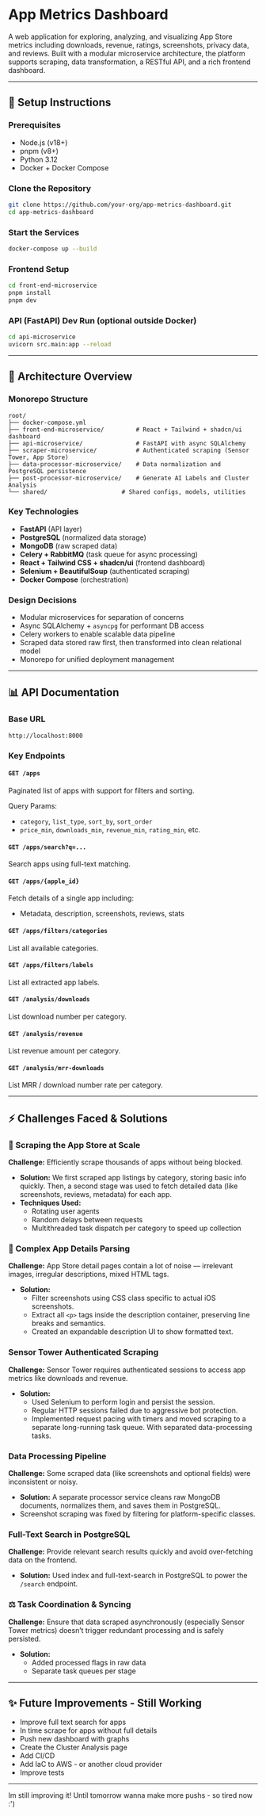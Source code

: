 # App Metrics Dashboard

A web application for exploring, analyzing, and visualizing App Store metrics including downloads, revenue, ratings, screenshots, privacy data, and reviews. Built with a modular microservice architecture, the platform supports scraping, data transformation, a RESTful API, and a rich frontend dashboard.

---

## 🚀 Setup Instructions

### Prerequisites

- Node.js (v18+)
- pnpm (v8+)
- Python 3.12
- Docker + Docker Compose

### Clone the Repository

```bash
git clone https://github.com/your-org/app-metrics-dashboard.git
cd app-metrics-dashboard
```

### Start the Services

```bash
docker-compose up --build
```

### Frontend Setup

```bash
cd front-end-microservice
pnpm install
pnpm dev
```

### API (FastAPI) Dev Run (optional outside Docker)

```bash
cd api-microservice
uvicorn src.main:app --reload
```

---

## 🧰 Architecture Overview

### Monorepo Structure

```
root/
├── docker-compose.yml
├── front-end-microservice/         # React + Tailwind + shadcn/ui dashboard
├── api-microservice/               # FastAPI with async SQLAlchemy
├── scraper-microservice/           # Authenticated scraping (Sensor Tower, App Store)
├── data-processor-microservice/    # Data normalization and PostgreSQL persistence
├── post-processor-microservice/    # Generate AI Labels and Cluster Analysis
└── shared/                     # Shared configs, models, utilities
```

### Key Technologies

- **FastAPI** (API layer)
- **PostgreSQL** (normalized data storage)
- **MongoDB** (raw scraped data)
- **Celery + RabbitMQ** (task queue for async processing)
- **React + Tailwind CSS + shadcn/ui** (frontend dashboard)
- **Selenium + BeautifulSoup** (authenticated scraping)
- **Docker Compose** (orchestration)

### Design Decisions

- Modular microservices for separation of concerns
- Async SQLAlchemy + `asyncpg` for performant DB access
- Celery workers to enable scalable data pipeline
- Scraped data stored raw first, then transformed into clean relational model
- Monorepo for unified deployment management

---

## 📊 API Documentation

### Base URL

```
http://localhost:8000
```

### Key Endpoints

#### `GET /apps`

Paginated list of apps with support for filters and sorting.

Query Params:

- `category`, `list_type`, `sort_by`, `sort_order`
- `price_min`, `downloads_min`, `revenue_min`, `rating_min`, etc.

#### `GET /apps/search?q=...`

Search apps using full-text matching.

#### `GET /apps/{apple_id}`

Fetch details of a single app including:

- Metadata, description, screenshots, reviews, stats

#### `GET /apps/filters/categories`

List all available categories.

#### `GET /apps/filters/labels`

List all extracted app labels.

#### `GET /analysis/downloads`

List download number per category.

#### `GET /analysis/revenue`

List revenue amount per category.

#### `GET /analysis/mrr-downloads`

List MRR / download number rate per category.

---

## ⚡ Challenges Faced & Solutions

### 🍏 Scraping the App Store at Scale

**Challenge:** Efficiently scrape thousands of apps without being blocked.

- **Solution:** We first scraped app listings by category, storing basic info quickly. Then, a second stage was used to fetch detailed data (like screenshots, reviews, metadata) for each app.
- **Techniques Used:** 
  - Rotating user agents
  - Random delays between requests
  - Multithreaded task dispatch per category to speed up collection

### 🧠 Complex App Details Parsing

**Challenge:** App Store detail pages contain a lot of noise — irrelevant images, irregular descriptions, mixed HTML tags.

- **Solution:** 
  - Filter screenshots using CSS class specific to actual iOS screenshots.
  - Extract all `<p>` tags inside the description container, preserving line breaks and semantics.
  - Created an expandable description UI to show formatted text.

### Sensor Tower Authenticated Scraping

**Challenge:** Sensor Tower requires authenticated sessions to access app metrics like downloads and revenue.

- **Solution:**
  - Used Selenium to perform login and persist the session.
  - Regular HTTP sessions failed due to aggressive bot protection.
  - Implemented request pacing with timers and moved scraping to a separate long-running task queue. With separated data-processing tasks.

### Data Processing Pipeline

**Challenge:** Some scraped data (like screenshots and optional fields) were inconsistent or noisy.

- **Solution:** A separate processor service cleans raw MongoDB documents, normalizes them, and saves them in PostgreSQL.
- Screenshot scraping was fixed by filtering for platform-specific classes.

### Full-Text Search in PostgreSQL

**Challenge:** Provide relevant search results quickly and avoid over-fetching data on the frontend.

- **Solution:** Used index and full-text-search in PostgreSQL to power the `/search` endpoint.

### ⚖️ Task Coordination & Syncing

**Challenge:** Ensure that data scraped asynchronously (especially Sensor Tower metrics) doesn’t trigger redundant processing and is safely persisted.

- **Solution:** 
  - Added processed flags in raw data
  - Separate task queues per stage

---

## ✨ Future Improvements - Still Working

- Improve full text search for apps
- In time scrape for apps without full details
- Push new dashboard with graphs
- Create the Cluster Analysis page
- Add CI/CD
- Add IaC to AWS - or another cloud provider
- Improve tests

---

Im still improving it! Until tomorrow wanna make more pushs - so tired now :')

